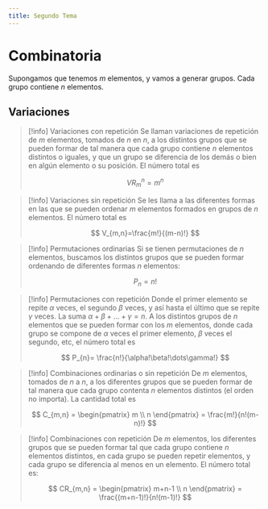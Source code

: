 ```yaml
---
title: Segundo Tema
---
```

# Combinatoria
Supongamos que tenemos $m$ elementos, y vamos a generar grupos. Cada grupo contiene $n$ elementos.
## Variaciones
> [!info] Variaciones con repetición
> Se llaman variaciones de repetición de $m$ elementos, tomados de $n$ en $n$, a los distintos grupos que se pueden formar de tal manera que cada grupo contiene $n$ elementos distintos o iguales, y que un grupo se diferencia de los demás o bien en algún elemento o su posición.
> El número total es
> 
> $$
> VR_{m}^n=m^{n}
> $$

> [!info] Variaciones sin repetición
> Se les llama a las diferentes formas en las que se pueden ordenar $m$ elementos formados en grupos de $n$ elementos. El número total es
> 
> $$
> V_{m,n}=\frac{m!}{(m-n)!}
> $$ 

> [!info] Permutaciones ordinarias
> Si se tienen permutaciones de $n$ elementos, buscamos los distintos grupos que se pueden formar ordenando de diferentes formas $n$ elementos:
> 
> $$
> P_{n}=n!
> $$

> [!info] Permutaciones con repetición
> Donde el primer elemento se repite $\alpha$ veces, el segundo $\beta$ veces, y así hasta el último que se repite $\gamma$ veces. La suma $\alpha+\beta+\dots+\gamma=n$. A los distintos grupos de $n$ elementos que se pueden formar con los $m$ elementos, donde cada grupo se compone de $\alpha$ veces el primer elemento, $\beta$ veces el segundo, etc, el número total es
> 
> $$
> P_{n}= \frac{n!}{\alpha!\beta!\dots\gamma!}
> $$

> [!info] Combinaciones ordinarias o sin repetición
> De $m$ elementos, tomados de $n$ a $n$, a los diferentes grupos que se pueden formar de tal manera que cada grupo contenta $n$ elementos distintos (el orden no importa). La cantidad total es
> 
> $$
> C_{m,n} = \begin{pmatrix}
> m \\ n
\end{pmatrix} = \frac{m!}{n!(m-n)!}
> $$
> 



> [!info] Combinaciones con repetición
> De $m$ elementos, los diferentes grupos que se pueden formar tal que cada grupo contiene $n$ elementos distintos, en cada grupo se pueden repetir elementos, y cada grupo se diferencia al menos en un elemento. El número total es:
> 
> $$
> CR_{m,n} = \begin{pmatrix}
> m+n-1 \\ n
\end{pmatrix} = \frac{(m+n-1)!}{n!(m-1)!}
>$$
>




